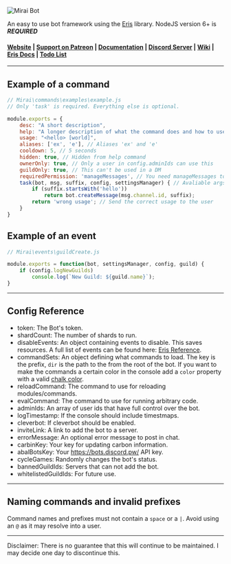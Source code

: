 ![Mirai Bot](http://i.imgur.com/UHJ7Nig.png)   

An easy to use bot framework using the [Eris](https://github.com/abalabahaha/eris/) library. NodeJS version 6+ is ***REQUIRED***

#### [Website](http://brussell98.github.io/bot/index.html) | [Support on Patreon](http://patreon.com/brussell98) | [Documentation](http://brussell98.github.io/bot/docs/index.html) | [Discord Server](https://discord.gg/rkWPSdu) | [Wiki](https://github.com/brussell98/BrussellBot/wiki) | [Eris Docs](https://abal.moe/Eris/docs/index.html) | [Todo List](https://trello.com/b/Uw5wZLzJ)   

---

## Example of a command
```js
// Mirai\commands\examples\example.js
// Only 'task' is required. Everything else is optional.

module.exports = {
	desc: "A short description",
	help: "A longer description of what the command does and how to use it.",
	usage: "<hello> [world]",
	aliases: ['ex', 'e'], // Aliases 'ex' and 'e'
	cooldown: 5, // 5 seconds
	hidden: true, // Hidden from help command
	ownerOnly: true, // Only a user in config.adminIds can use this
	guildOnly: true, // This can't be used in a DM
	requiredPermission: 'manageMessages', // You need manageMessages to use this
	task(bot, msg, suffix, config, settingsManager) { // Avaliable args
		if (suffix.startsWith('hello'))
			return bot.createMessage(msg.channel.id, suffix);
		return 'wrong usage'; // Send the correct usage to the user
	}
}
```

## Example of an event
```js
// Mirai\events\guildCreate.js

module.exports = function(bot, settingsManager, config, guild) {
	if (config.logNewGuilds)
		console.log(`New Guild: ${guild.name}`);
}
```

---

## Config Reference
- token: The Bot's token.
- shardCount: The number of shards to run.
- disableEvents: An object containing events to disable. This saves resources. A full list of events can be found here: [Eris Reference](https://abal.moe/Eris/reference.html).
- commandSets: An object defining what commands to load. The key is the prefix, `dir` is the path to the from the root of the bot. If you want to make the commands a certain color in the console add a `color` property with a valid [chalk color](https://github.com/chalk/chalk#colors).
- reloadCommand: The command to use for reloading modules/commands.
- evalCommand: The command to use for running arbitrary code.
- adminIds: An array of user ids that have full control over the bot.
- logTimestamp: If the console should include timestmaps.
- cleverbot: If cleverbot should be enabled.
- inviteLink: A link to add the bot to a server.
- errorMessage: An optional error message to post in chat.
- carbinKey: Your key for updating carbon information.
- abalBotsKey: Your https://bots.discord.pw/ API key.
- cycleGames: Randomly changes the bot's status.
- bannedGuildIds: Servers that can not add the bot.
- whitelistedGuildIds: For future use.

---

## Naming commands and invalid prefixes
Command names and prefixes must not contain a `space` or a `|`. Avoid using an `@` as it may resolve into a user.

---

Disclaimer: There is no guarantee that this will continue to be maintained. I may decide one day to discontinue this.
